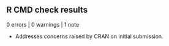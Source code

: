 ## R CMD check results

0 errors | 0 warnings | 1 note

* Addresses concerns raised by CRAN on initial submission.
